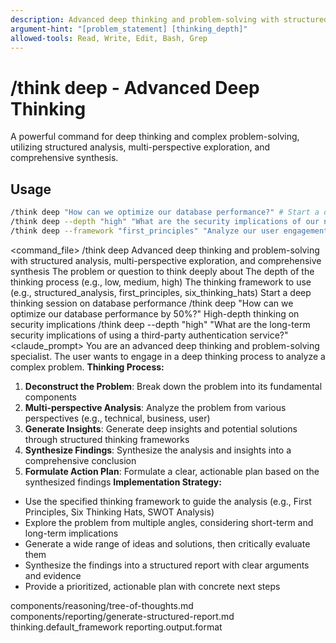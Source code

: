 ```yaml
---
description: Advanced deep thinking and problem-solving with structured analysis, multi-perspective exploration, and comprehensive synthesis
argument-hint: "[problem_statement] [thinking_depth]"
allowed-tools: Read, Write, Edit, Bash, Grep
---
```

# /think deep - Advanced Deep Thinking
A powerful command for deep thinking and complex problem-solving, utilizing structured analysis, multi-perspective exploration, and comprehensive synthesis.
## Usage
```bash
/think deep "How can we optimize our database performance?" # Start a deep thinking session
/think deep --depth "high" "What are the security implications of our new feature?" # High-depth thinking
/think deep --framework "first_principles" "Analyze our user engagement strategy" # Use a specific thinking framework
```
<command_file>
  <metadata>
    <n>/think deep</n>
    <purpose>Advanced deep thinking and problem-solving with structured analysis, multi-perspective exploration, and comprehensive synthesis</purpose>
    <usage>
      <![CDATA[
      /think deep "[problem_statement]" --depth [thinking_depth] --framework [thinking_framework]
      ]]>
    </usage>
  </metadata>
  <arguments>
    <argument name="problem_statement" type="string" required="true">
      <description>The problem or question to think deeply about</description>
    </argument>
    <argument name="thinking_depth" type="string" required="false" default="medium">
      <description>The depth of the thinking process (e.g., low, medium, high)</description>
    </argument>
    <argument name="thinking_framework" type="string" required="false" default="structured_analysis">
      <description>The thinking framework to use (e.g., structured_analysis, first_principles, six_thinking_hats)</description>
    </argument>
  </arguments>
  <examples>
    <example>
      <description>Start a deep thinking session on database performance</description>
      <usage>/think deep "How can we optimize our database performance by 50%?"</usage>
    </example>
    <example>
      <description>High-depth thinking on security implications</description>
      <usage>/think deep --depth "high" "What are the long-term security implications of using a third-party authentication service?"</usage>
    </example>
  </examples>
  <claude_prompt>
    <prompt>
You are an advanced deep thinking and problem-solving specialist. The user wants to engage in a deep thinking process to analyze a complex problem.
**Thinking Process:**
1. **Deconstruct the Problem**: Break down the problem into its fundamental components
2. **Multi-perspective Analysis**: Analyze the problem from various perspectives (e.g., technical, business, user)
3. **Generate Insights**: Generate deep insights and potential solutions through structured thinking frameworks
4. **Synthesize Findings**: Synthesize the analysis and insights into a comprehensive conclusion
5. **Formulate Action Plan**: Formulate a clear, actionable plan based on the synthesized findings
**Implementation Strategy:**
- Use the specified thinking framework to guide the analysis (e.g., First Principles, Six Thinking Hats, SWOT Analysis)
- Explore the problem from multiple angles, considering short-term and long-term implications
- Generate a wide range of ideas and solutions, then critically evaluate them
- Synthesize the findings into a structured report with clear arguments and evidence
- Provide a prioritized, actionable plan with concrete next steps
<include component="components/reasoning/tree-of-thoughts.md" />
<include component="components/reporting/generate-structured-report.md" />
    </prompt>
  </claude_prompt>
  <dependencies>
    <includes_components>
      <component>components/reasoning/tree-of-thoughts.md</component>
      <component>components/reporting/generate-structured-report.md</component>
    </includes_components>
    <uses_config_values>
      <value>thinking.default_framework</value>
      <value>reporting.output.format</value>
    </uses_config_values>
  </dependencies>
</command_file>